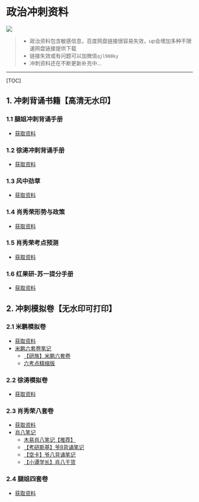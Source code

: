# 政治冲刺资料

![](https://files.mdnice.com/user/21391/55766dc9-1d68-4412-a827-1c9462597f8a.png)

> - 政治资料包含敏感信息，百度网盘链接很容易失效，up会增加多种不限速网盘链接提供下载
> - 链接失效或有问题可以加微信`qjl988ky`
> - 冲刺资料还在不断更新补充中...
>
------

[TOC]

## 1. 冲刺背诵书籍【高清无水印】

### 1.1 腿姐冲刺背诵手册

- [获取资料](https://pan.baidu.com/s/1aIGkOOncRnTRggE-fm6KNQ?pwd=2a3h)

### 1.2 徐涛冲刺背诵手册

- [获取资料](https://pan.baidu.com/s/18AoSvlzWbjrTP7mIR97TBg?pwd=19ha)

### 1.3 风中劲草

- [获取资料](https://pan.baidu.com/s/18hsgO_nEREF-DJ9C7qRl1g?pwd=rdwe)  

### 1.4 肖秀荣形势与政策

- [获取资料](https://pan.baidu.com/s/1HBBRZnds9fH8-r-lmP5SGA?pwd=arxt)  

### 1.5 肖秀荣考点预测
 - [获取资料](https://pan.baidu.com/s/1acvVyAog1tGOcvsQ_ktNdg?pwd=gvad)

### 1.6 红果研-苏一提分手册
 - [获取资料](https://pan.baidu.com/s/1xZsdzo-TYKdjDfdIpTi5Xw?pwd=t5ur)


## 2. 冲刺模拟卷【无水印可打印】

### 2.1 米鹏模拟卷

- [获取资料](https://pan.baidu.com/s/1Gq1fUBtPSv8VXpg_AXz6Qg?pwd=uhg0)
- [米鹏六套卷笔记](https://pan.baidu.com/s/1hlCZwd3YHrdLbZHa1EUV0g?pwd=8com)
  - [【研族】米鹏六套卷](【研族】米鹏六套卷)
  - [六考点精缩版](https://pan.baidu.com/s/1ST706NwMC1LnpjUsjQoh6w?pwd=xz84)


### 2.2 徐涛模拟卷

- [获取资料](https://pan.baidu.com/s/17HDzrpKMkv5JFzPfxTWL4Q?pwd=39h5)

### 2.3 肖秀荣八套卷

- [获取资料](https://pan.baidu.com/s/1OmedGR5E6kjvj-KiEX2HnA?pwd=m1e9)
- [肖八笔记](https://pan.baidu.com/s/1Qrv5qW7jFMnmDsxx21mJkw?pwd=swfm)
  - [木易肖八笔记【推荐】](https://pan.baidu.com/s/1MWcCsQmU6GxMNgx4eoOPJA?pwd=afib)
  - [【考研斯基】爷8背诵笔记](https://pan.baidu.com/s/1AoiRzZnPvKBTCv5LQtA-fg?pwd=0a4m)
  - [【空卡】爷八背诵笔记](https://pan.baidu.com/s/1k5qz94b_Qv0OGUO1FtdCZw?pwd=szc5)
  - [【小谭学长】肖八干货](https://pan.baidu.com/s/1CPwt11uRwENJlX6_jeI9uQ?pwd=b4ok)

### 2.4 腿姐四套卷

- [获取资料](https://pan.baidu.com/s/1dw6DkkFzM0yibRDKT7oGrA?pwd=zafl)